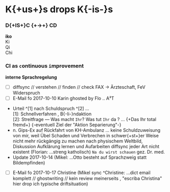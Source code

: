 # K{+us+}s drops K{-is-}s

### D{+IS+}C {+→+} CD

**iko**  
Ki  
Qi  
Chi  


### CI as `c`ontinuous `i`mprovement

**interne Sprachregelung**  
- [ ]  diffsync // verstehen // finden // check FAX → Ärzteschaft, FeV Widerspruch
- [ ]  E-Mail fo 2017-10-10 Karin ghosted by Flo .. A³T  
*  Urteil ^[1] nach Schuldspruch ^[2] …  
[1]: Schnellverfahren , B{-li-}ndaktion  
[2]: Streitfrage — Was macht `Ihr`? Was tut `Ihr` da ? … {+Das Ihr total fremd+} {-eventuell Ziel der "Aktion Separierung"-}  
*  n. Gips-Ex auf Rückfahrt von KH-Ambulanz … keine Schuldzuweisung von mir, weil Übel Schaden und Verbrechen in schwer{+st+}er Weise nicht mehr rückgängig zu machen nach physischem Weltbild, Diskussion Aufklärung lernen und Aufarbeiten diffsync jeder Art nicht existent (Florian: …streng katholisch) `Na du wirst schauen` gez. Dr. med.
*  Update 2017-10-14 (Mikel: …Otto besteht auf Sprachzweig statt Bildempfinden)
- [ ]  E-Mail fo 2017-10-17 Christine (Mikel sync ^Christine: …dict email komplett // ghostwriting // kein review meinerseits , "escriba Christina" hier drop ich typische driftsituation)


